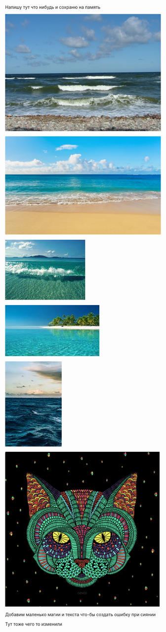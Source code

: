 Напишу тут что нибудь и сохраню на память

![Фотографии нету1](1200px-POL_2007_08_04_Jaroslawiec_zachodniopomorskie_02.jpg)

![Фотографии нету2](depositphotos_8486144-stock-photo-beach-and-tropical-sea.jpg)

![Фотографии нету3](123.jpg)

![Фотографии нету4](124.jpg)

![Фотографии нету5](125.jpg)

![Гифки нет](9Lzf.gif)

Добавим маленько магии и текста что-бы создать ошибку при сиянии

Тут тоже чего то изменили
